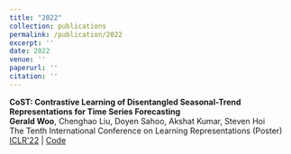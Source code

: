```yaml
---
title: "2022"
collection: publications
permalink: /publication/2022
excerpt: ''
date: 2022
venue: ''
paperurl: ''
citation: ''
---
```


**CoST: Contrastive Learning of Disentangled Seasonal-Trend Representations for Time Series Forecasting** <br>
**Gerald Woo**, Chenghao Liu, Doyen Sahoo, Akshat Kumar, Steven Hoi <br>
The Tenth International Conference on Learning Representations (Poster) <br>
[ICLR'22](https://openreview.net/forum?id=PilZY3omXV2) | [Code]()